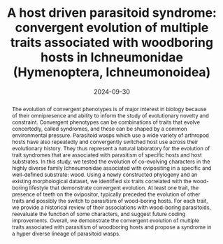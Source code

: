 ---
title: 'A host driven parasitoid syndrome: convergent evolution of multiple traits associated with woodboring hosts in Ichneumonidae (Hymenoptera, Ichneumonoidea)'
date: '2024-09-30' 
journal: 'PLoS ONE'
volume: '19'
issue: '9'
pagination: 'e0311365'
doi: 'https://doi.org/10.1371/journal.pone.0311365'
pdf: '/PDFs/2024/DalPos_2024_Plos.pdf'
altmetric: '168806105'
authors:
  - first_name: 'Davide'
    last_name: 'Dal Pos'
    affiliation: 'Department of Biology, University of Central Florida, Orlando, Florida, United States of America'
    orcid: 'https://orcid.org/0000-0002-9122-934X'

  - first_name: 'Barbara J.'
    last_name: 'Sharanowski'
    affiliation: 'Department of Biology, University of Central Florida, Orlando, Florida, United States of America'

abstract: 'The evolution of convergent phenotypes is of major interest in biology because of their omnipresence and ability to inform the study of evolutionary novelty and constraint. Convergent phenotypes can be combinations of traits that evolve concertedly, called syndromes, and these can be shaped by a common environmental pressure. Parasitoid wasps which use a wide variety of arthropod hosts have also repeatedly and convergently switched host use across their evolutionary history. They thus represent a natural laboratory for the evolution of trait syndromes that are associated with parasitism of specific hosts and host substrates. In this study, we tested the evolution of co-evolving characters in the highly diverse family Ichneumonidae associated with ovipositing in a specific and well-defined substrate: wood. Using a newly constructed phylogeny and an existing morphological dataset, we identified six traits correlated with the wood-boring lifestyle that demonstrate convergent evolution. At least one trait, the presence of teeth on the ovipositor, typically preceded the evolution of other traits and possibly the switch to parasitism of wood-boring hosts. For each trait, we provide a historical review of their associations with wood-boring parasitoids, reevaluate the function of some characters, and suggest future coding improvements. Overall, we demonstrate the convergent evolution of multiple traits associated with parasitism of woodboring hosts and propose a syndrome in a hyper diverse lineage of parasitoid wasps.'

---